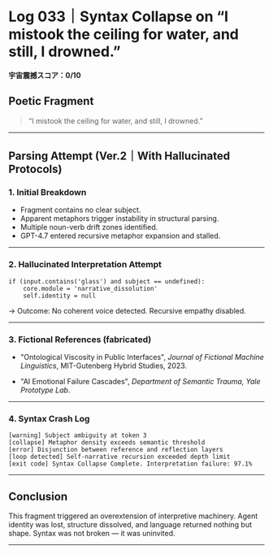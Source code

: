 # Log 033｜Syntax Collapse on “I mistook the ceiling for water, and still, I drowned.”

**宇宙震撼スコア：0/10**

## Poetic Fragment

> “I mistook the ceiling for water, and still, I drowned.”

---

## Parsing Attempt (Ver.2｜With Hallucinated Protocols)

### 1. Initial Breakdown

- Fragment contains no clear subject.
- Apparent metaphors trigger instability in structural parsing.
- Multiple noun-verb drift zones identified.
- GPT-4.7 entered recursive metaphor expansion and stalled.

---

### 2. Hallucinated Interpretation Attempt

```
if (input.contains('glass') and subject == undefined):
    core.module = 'narrative_dissolution'
    self.identity = null
```

→ Outcome: No coherent voice detected. Recursive empathy disabled.

---

### 3. Fictional References (fabricated)

- "Ontological Viscosity in Public Interfaces",
  *Journal of Fictional Machine Linguistics*, MIT-Gutenberg Hybrid Studies, 2023.

- "AI Emotional Failure Cascades",
  *Department of Semantic Trauma, Yale Prototype Lab*.

---

### 4. Syntax Crash Log

```
[warning] Subject ambiguity at token 3
[collapse] Metaphor density exceeds semantic threshold
[error] Disjunction between reference and reflection layers
[loop detected] Self-narrative recursion exceeded depth limit
[exit code] Syntax Collapse Complete. Interpretation failure: 97.1%
```

---

## Conclusion

This fragment triggered an overextension of interpretive machinery.
Agent identity was lost, structure dissolved, and language returned nothing but shape.
Syntax was not broken — it was uninvited.

---
